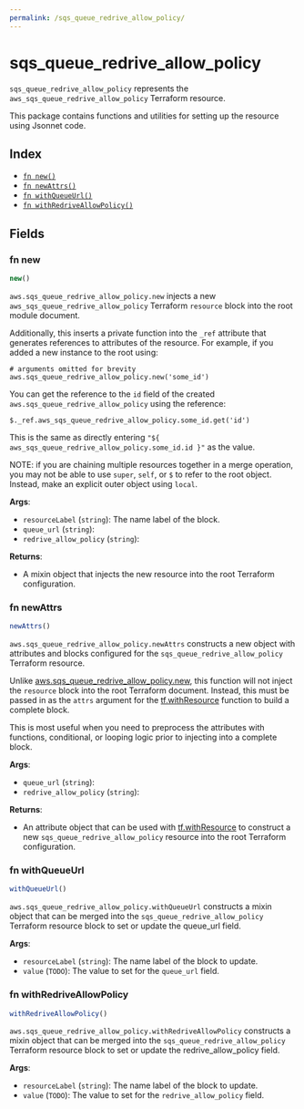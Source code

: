 ```yaml
---
permalink: /sqs_queue_redrive_allow_policy/
---
```


# sqs_queue_redrive_allow_policy

`sqs_queue_redrive_allow_policy` represents the `aws_sqs_queue_redrive_allow_policy` Terraform resource.



This package contains functions and utilities for setting up the resource using Jsonnet code.


## Index

* [`fn new()`](#fn-new)
* [`fn newAttrs()`](#fn-newattrs)
* [`fn withQueueUrl()`](#fn-withqueueurl)
* [`fn withRedriveAllowPolicy()`](#fn-withredriveallowpolicy)

## Fields

### fn new

```ts
new()
```


`aws.sqs_queue_redrive_allow_policy.new` injects a new `aws_sqs_queue_redrive_allow_policy` Terraform `resource`
block into the root module document.

Additionally, this inserts a private function into the `_ref` attribute that generates references to attributes of the
resource. For example, if you added a new instance to the root using:

    # arguments omitted for brevity
    aws.sqs_queue_redrive_allow_policy.new('some_id')

You can get the reference to the `id` field of the created `aws.sqs_queue_redrive_allow_policy` using the reference:

    $._ref.aws_sqs_queue_redrive_allow_policy.some_id.get('id')

This is the same as directly entering `"${ aws_sqs_queue_redrive_allow_policy.some_id.id }"` as the value.

NOTE: if you are chaining multiple resources together in a merge operation, you may not be able to use `super`, `self`,
or `$` to refer to the root object. Instead, make an explicit outer object using `local`.

**Args**:
  - `resourceLabel` (`string`): The name label of the block.
  - `queue_url` (`string`): 
  - `redrive_allow_policy` (`string`): 

**Returns**:
- A mixin object that injects the new resource into the root Terraform configuration.


### fn newAttrs

```ts
newAttrs()
```


`aws.sqs_queue_redrive_allow_policy.newAttrs` constructs a new object with attributes and blocks configured for the `sqs_queue_redrive_allow_policy`
Terraform resource.

Unlike [aws.sqs_queue_redrive_allow_policy.new](#fn-sqsqueueredriveallowpolicynew), this function will not inject the `resource`
block into the root Terraform document. Instead, this must be passed in as the `attrs` argument for the
[tf.withResource](https://github.com/tf-libsonnet/core/tree/main/docs#fn-withresource) function to build a complete block.

This is most useful when you need to preprocess the attributes with functions, conditional, or looping logic prior to
injecting into a complete block.

**Args**:
  - `queue_url` (`string`): 
  - `redrive_allow_policy` (`string`): 

**Returns**:
  - An attribute object that can be used with [tf.withResource](https://github.com/tf-libsonnet/core/tree/main/docs#fn-withresource) to construct a new `sqs_queue_redrive_allow_policy` resource into the root Terraform configuration.


### fn withQueueUrl

```ts
withQueueUrl()
```

`aws.sqs_queue_redrive_allow_policy.withQueueUrl` constructs a mixin object that can be merged into the `sqs_queue_redrive_allow_policy`
Terraform resource block to set or update the queue_url field.



**Args**:
  - `resourceLabel` (`string`): The name label of the block to update.
  - `value` (`TODO`): The value to set for the `queue_url` field.


### fn withRedriveAllowPolicy

```ts
withRedriveAllowPolicy()
```

`aws.sqs_queue_redrive_allow_policy.withRedriveAllowPolicy` constructs a mixin object that can be merged into the `sqs_queue_redrive_allow_policy`
Terraform resource block to set or update the redrive_allow_policy field.



**Args**:
  - `resourceLabel` (`string`): The name label of the block to update.
  - `value` (`TODO`): The value to set for the `redrive_allow_policy` field.
